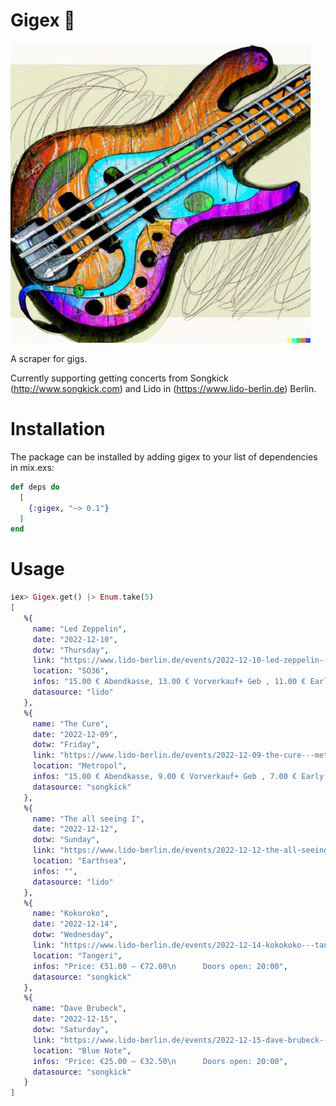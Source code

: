 # Gigex 🎸

![A pleasant drawing of a sunburst bass guitar with violet, green and blue gradients](bass-guitar-drawing-640x480.png)

A scraper for gigs.

Currently supporting getting concerts from Songkick (http://www.songkick.com)
and Lido in (https://www.lido-berlin.de) Berlin.

# Installation

The package can be installed by adding gigex to your list of dependencies in mix.exs:

```elixir
def deps do
  [
    {:gigex, "~> 0.1"}
  ]
end
```

# Usage

```elixir
iex> Gigex.get() |> Enum.take(5)
[
   %{
     name: "Led Zeppelin",
     date: "2022-12-10",
     dotw: "Thursday",
     link: "https://www.lido-berlin.de/events/2022-12-10-led-zeppelin---so36",
     location: "SO36",
     infos: "15.00 € Abendkasse, 13.00 € Vorverkauf+ Geb , 11.00 € Early Bird+ Geb, Doors open: 20:00",
     datasource: "lido"
   },
   %{
     name: "The Cure",
     date: "2022-12-09",
     dotw: "Friday",
     link: "https://www.lido-berlin.de/events/2022-12-09-the-cure---metropol",
     location: "Metropol",
     infos: "15.00 € Abendkasse, 9.00 € Vorverkauf+ Geb , 7.00 € Early Bird+ Geb, Doors open: 20:00",
     datasource: "songkick"
   },
   %{
     name: "The all seeing I",
     date: "2022-12-12",
     dotw: "Sunday",
     link: "https://www.lido-berlin.de/events/2022-12-12-the-all-seeing-i---earthsea",
     location: "Earthsea",
     infos: "",
     datasource: "lido"
   },
   %{
     name: "Kokoroko",
     date: "2022-12-14",
     dotw: "Wednesday",
     link: "https://www.lido-berlin.de/events/2022-12-14-kokokoko---tangeri",
     location: "Tangeri",
     infos: "Price: €51.00 – €72.00\n      Doors open: 20:00",
     datasource: "songkick"
   },
   %{
     name: "Dave Brubeck",
     date: "2022-12-15",
     dotw: "Saturday",
     link: "https://www.lido-berlin.de/events/2022-12-15-dave-brubeck---blue-note",
     location: "Blue Note",
     infos: "Price: €25.00 – €32.50\n      Doors open: 20:00",
     datasource: "songkick"
   }
]
```
